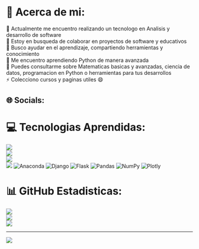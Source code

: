 # 💫 Acerca de mi:
🔭 Actualmente me encuentro realizando un tecnologo en Analisis y desarrollo de software<br>👯 Estoy en busqueda de colaborar en proyectos de software y educativos<br>🤝 Busco ayudar en el aprendizaje, compartiendo herramientas y conocimiento<br>🌱 Me encuentro aprendiendo Python de manera avanzada<br>💬 Puedes consultarme sobre Matematicas basicas y avanzadas, ciencia de datos, programacion en Python o herramientas para tus desarrollos <br>⚡ Colecciono cursos y paginas utiles :smile:


## 🌐 Socials:


# 💻 Tecnologias Aprendidas:

<img src="https://skillicons.dev/icons?i=git,github"/> <br>
<img src="https://skillicons.dev/icons?i=md,latex,regex"/> <br>
<img src="https://skillicons.dev/icons?i=html,css,js,php"/> <br>
<img src="https://skillicons.dev/icons?i=py"/> ![Anaconda](https://img.shields.io/badge/Anaconda-%2344A833.svg?style=flat&logo=anaconda&logoColor=white) ![Django](https://img.shields.io/badge/django-%23092E20.svg?style=flat&logo=django&logoColor=white) ![Flask](https://img.shields.io/badge/flask-%23000.svg?style=flat&logo=flask&logoColor=white) ![Pandas](https://img.shields.io/badge/pandas-%23150458.svg?style=flat&logo=pandas&logoColor=white) ![NumPy](https://img.shields.io/badge/numpy-%23013243.svg?style=flat&logo=numpy&logoColor=white) ![Plotly](https://img.shields.io/badge/Plotly-%233F4F75.svg?style=flat&logo=plotly&logoColor=white)<br>


# 📊 GitHub Estadisticas:
![](https://github-readme-stats.vercel.app/api?username=juanpyusun&theme=dark&hide_border=false&include_all_commits=false&count_private=false)<br/>
![](https://github-readme-streak-stats.herokuapp.com/?user=juanpyusun&theme=dark&hide_border=false)<br/>
![](https://github-readme-stats.vercel.app/api/top-langs/?username=juanpyusun&theme=dark&hide_border=false&include_all_commits=false&count_private=false&layout=compact)

---
[![](https://visitcount.itsvg.in/api?id=juanpyusun&icon=5&color=1)](https://visitcount.itsvg.in)

